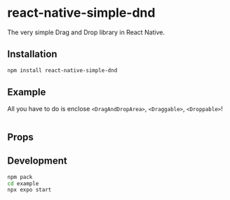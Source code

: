 # react-native-simple-dnd

The very simple Drag and Drop library in React Native.

<!-- ![demo](./assets/demo.gif?raw=true) -->

## Installation

```bash
npm install react-native-simple-dnd
```

## Example

All you have to do is enclose `<DragAndDropArea>`, `<Draggable>`, `<Droppable>`!

```typescript

```

## Props

## Development

```bash
npm pack
cd example
npx expo start
```